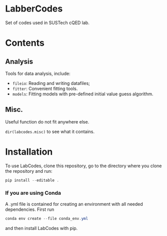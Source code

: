 # LabberCodes
Set of codes used in SUSTech cQED lab.

# Contents

## Analysis

Tools for data analysis, include:
  - `fileio`: Reading and writing datafiles;
  - `fitter`: Convenient fitting tools.
  - `models`: Fitting models with pre-defined initial value guess algorithm.

## Misc.

Useful function do not fit anywhere else.

`dir(labcodes.misc)` to see what it contains.

# Installation

To use LabCodes, clone this repository, go to the directory where you clone the repository and run:
```powershell
pip install --editable .
```

### If you are using Conda

A .yml file is contained for creating an environment with all needed dependencies. First run

```powershell
conda env create --file conda_env.yml
```

and then install LabCodes with pip.